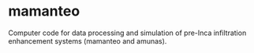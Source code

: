 # mamanteo
Computer code for data processing and simulation of pre-Inca infiltration enhancement systems (mamanteo and amunas).

